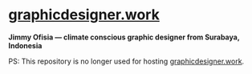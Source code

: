 # [graphicdesigner.work](https://graphicdesigner.work)
__Jimmy Ofisia — climate conscious graphic designer from Surabaya, Indonesia__

PS:
This repository is no longer used for hosting [graphicdesigner.work](https://graphicdesigner.work).
